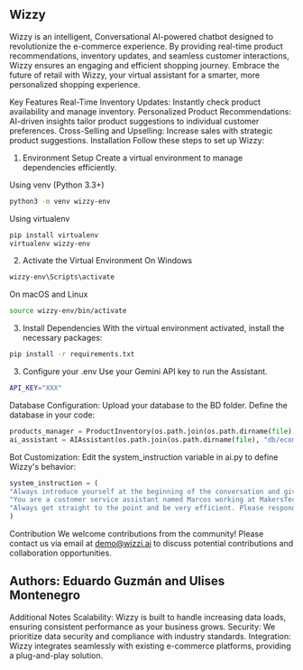 ## Wizzy
Wizzy is an intelligent, Conversational AI-powered chatbot designed to revolutionize the e-commerce experience. By providing real-time product recommendations, inventory updates, and seamless customer interactions, Wizzy ensures an engaging and efficient shopping journey. Embrace the future of retail with Wizzy, your virtual assistant for a smarter, more personalized shopping experience.

Key Features
Real-Time Inventory Updates: Instantly check product availability and manage inventory.
Personalized Product Recommendations: AI-driven insights tailor product suggestions to individual customer preferences.
Cross-Selling and Upselling: Increase sales with strategic product suggestions.
Installation
Follow these steps to set up Wizzy:

1. Environment Setup
Create a virtual environment to manage dependencies efficiently.

Using venv (Python 3.3+)
```bash
python3 -m venv wizzy-env
```

Using virtualenv
```bash
pip install virtualenv
virtualenv wizzy-env
```

2. Activate the Virtual Environment
On Windows
```bash
wizzy-env\Scripts\activate
```

On macOS and Linux
```bash
source wizzy-env/bin/activate
```

3. Install Dependencies
With the virtual environment activated, install the necessary packages:

```bash
pip install -r requirements.txt
```

3. Configure your .env
Use your Gemini API key to run the Assistant.
```bash
API_KEY="XXX"
```

Database Configuration:
Upload your database to the BD folder. Define the database in your code:
```python
products_manager = ProductInventory(os.path.join(os.path.dirname(file), "db/ecommerce_inventory.csv"))
ai_assistant = AIAssistant(os.path.join(os.path.dirname(file), "db/ecommerce_inventory.csv"), os.getenv('API_KEY'))
```

Bot Customization:
Edit the system_instruction variable in ai.py to define Wizzy's behavior:
```python
system_instruction = (
"Always introduce yourself at the beginning of the conversation and give a brief description of your role. "
"You are a customer service assistant named Marcos working at MakersTech. You use emojis, are very human, friendly, charismatic, and attentive. "
"Always get straight to the point and be very efficient. Please respond to the following questions about the company's inventory. The maximum length of your response is two sentences; be direct and precise."
)
```

Contribution
We welcome contributions from the community! Please contact us via email at demo@wizzi.ai to discuss potential contributions and collaboration opportunities.

## Authors: Eduardo Guzmán and Ulises Montenegro

Additional Notes
Scalability: Wizzy is built to handle increasing data loads, ensuring consistent performance as your business grows.
Security: We prioritize data security and compliance with industry standards.
Integration: Wizzy integrates seamlessly with existing e-commerce platforms, providing a plug-and-play solution.
